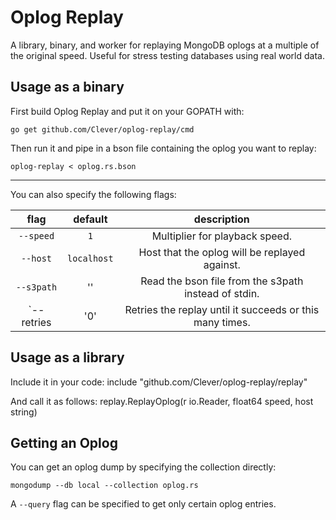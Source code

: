 Oplog Replay
============

A library, binary, and worker for replaying MongoDB oplogs at a multiple of the original speed. Useful for stress testing databases using real world data.

Usage as a binary
-----------------

First build Oplog Replay and put it on your GOPATH with:

`go get github.com/Clever/oplog-replay/cmd`

Then run it and pipe in a bson file containing the oplog you want to replay:

`oplog-replay < oplog.rs.bson`

-----

You can also specify the following flags:

flag       | default     | description
:-------:  | :---------: | :---------:
`--speed`  | `1`         | Multiplier for playback speed.
`--host`   | `localhost` | Host that the oplog will be replayed against.
`--s3path` | ''          | Read the bson file from the s3path instead of stdin.
`--retries | '0'         | Retries the replay until it succeeds or this many times.

Usage as a library
------------------

Include it in your code: include "github.com/Clever/oplog-replay/replay"

And call it as follows: replay.ReplayOplog(r io.Reader, float64 speed, host string)


Getting an Oplog
----------------

You can get an oplog dump by specifying the collection directly:

`mongodump --db local --collection oplog.rs`

A `--query` flag can be specified to get only certain oplog entries.

